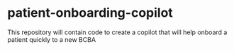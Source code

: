 # patient-onboarding-copilot
This repository will contain code to create a copilot that will help onboard a patient quickly to a new BCBA
